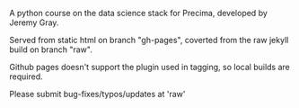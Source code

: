 A python course on the data science stack for Precima, developed by Jeremy Gray.

Served from static html on branch "gh-pages", coverted from the raw jekyll build on branch "raw".

Github pages doesn't support the plugin used in tagging, so local builds are required.

Please submit bug-fixes/typos/updates at 'raw'
